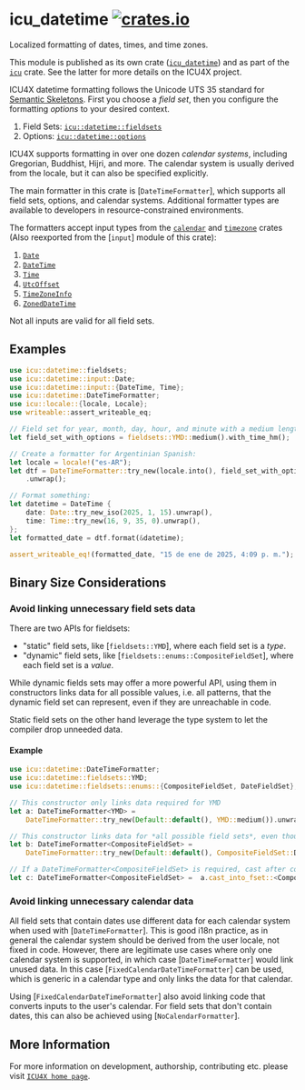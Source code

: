 # icu_datetime [![crates.io](https://img.shields.io/crates/v/icu_datetime)](https://crates.io/crates/icu_datetime)

<!-- cargo-rdme start -->

Localized formatting of dates, times, and time zones.

This module is published as its own crate ([`icu_datetime`](https://docs.rs/icu_datetime/latest/icu_datetime/))
and as part of the [`icu`](https://docs.rs/icu/latest/icu/) crate. See the latter for more details on the ICU4X project.

ICU4X datetime formatting follows the Unicode UTS 35 standard for [Semantic Skeletons](https://unicode.org/reports/tr35/tr35-dates.html#Semantic_Skeletons).
First you choose a _field set_, then you configure the formatting _options_ to your desired context.

1. Field Sets: [`icu::datetime::fieldsets`](fieldsets)
2. Options: [`icu::datetime::options`](options)

ICU4X supports formatting in over one dozen _calendar systems_, including Gregorian, Buddhist,
Hijri, and more. The calendar system is usually derived from the locale, but it can also be
specified explicitly.

The main formatter in this crate is [`DateTimeFormatter`], which supports all field sets,
options, and calendar systems. Additional formatter types are available to developers in
resource-constrained environments.

The formatters accept input types from the [`calendar`](icu_calendar) and
[`timezone`](icu_time) crates (Also reexported from the [`input`] module of this crate):

1. [`Date`](icu_calendar::Date)
2. [`DateTime`](icu_time::DateTime)
3. [`Time`](icu_time::Time)
4. [`UtcOffset`](icu_time::zone::UtcOffset)
5. [`TimeZoneInfo`](icu_time::TimeZoneInfo)
6. [`ZonedDateTime`](icu_time::ZonedDateTime)

Not all inputs are valid for all field sets.

## Examples

```rust
use icu::datetime::fieldsets;
use icu::datetime::input::Date;
use icu::datetime::input::{DateTime, Time};
use icu::datetime::DateTimeFormatter;
use icu::locale::{locale, Locale};
use writeable::assert_writeable_eq;

// Field set for year, month, day, hour, and minute with a medium length:
let field_set_with_options = fieldsets::YMD::medium().with_time_hm();

// Create a formatter for Argentinian Spanish:
let locale = locale!("es-AR");
let dtf = DateTimeFormatter::try_new(locale.into(), field_set_with_options)
    .unwrap();

// Format something:
let datetime = DateTime {
    date: Date::try_new_iso(2025, 1, 15).unwrap(),
    time: Time::try_new(16, 9, 35, 0).unwrap(),
};
let formatted_date = dtf.format(&datetime);

assert_writeable_eq!(formatted_date, "15 de ene de 2025, 4:09 p. m.");
```

## Binary Size Considerations

### Avoid linking unnecessary field sets data

There are two APIs for fieldsets:
* "static" field sets, like [`fieldsets::YMD`], where each field set is a *type*.
* "dynamic" field sets, like [`fieldsets::enums::CompositeFieldSet`], where each field set is a *value*.

While dynamic fields sets may offer a more powerful API, using them in constructors links data for all
possible values, i.e. all patterns, that the dynamic field set can represent, even if they are
unreachable in code.

Static field sets on the other hand leverage the type system to let the compiler drop unneeded data.

#### Example

```rust
use icu::datetime::DateTimeFormatter;
use icu::datetime::fieldsets::YMD;
use icu::datetime::fieldsets::enums::{CompositeFieldSet, DateFieldSet};

// This constructor only links data required for YMD
let a: DateTimeFormatter<YMD> =
    DateTimeFormatter::try_new(Default::default(), YMD::medium()).unwrap();

// This constructor links data for *all possible field sets*, even though we only use YMD
let b: DateTimeFormatter<CompositeFieldSet> =
    DateTimeFormatter::try_new(Default::default(), CompositeFieldSet::Date(DateFieldSet::YMD(YMD::medium()))).unwrap();

// If a DateTimeFormatter<CompositeFieldSet> is required, cast after construction instead:
let c: DateTimeFormatter<CompositeFieldSet> =  a.cast_into_fset::<CompositeFieldSet>();
```

### Avoid linking unnecessary calendar data

All field sets that contain dates use different data for each calendar system when used with [`DateTimeFormatter`].
This is good i18n practice, as in general the calendar system should be derived from the user locale,
not fixed in code. However, there are legitimate use cases where only one calendar system is supported,
in which case [`DateTimeFormatter`] would link unused data. In this case [`FixedCalendarDateTimeFormatter`]
can be used, which is generic in a calendar type and only links the data for that calendar.

Using [`FixedCalendarDateTimeFormatter`] also avoid linking code that converts inputs to the user's calendar.
For field sets that don't contain dates, this can also be achieved using [`NoCalendarFormatter`].

<!-- cargo-rdme end -->

## More Information

For more information on development, authorship, contributing etc. please visit [`ICU4X home page`](https://github.com/unicode-org/icu4x).
